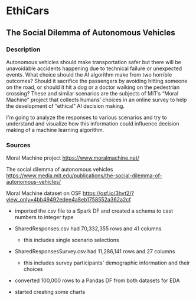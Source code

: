 # EthiCars
## The Social Dilemma of Autonomous Vehicles

### Description
Autonomous vehicles should make transportation safer but there will be unavoidable accidents happening due to technical failure or unexpected events. What choice should the AI algorithm make from two horrible outcomes? Should it sacrifice the passengers by avoiding hitting someone on the road, or should it hit a dog or a doctor walking on the pedestrian crossing? These and similar scenarios are the subjects of MIT’s “Moral Machine” project that collects humans’ choices in an online survey to help the development of “ethical” AI decision making.

I'm going to analyze the responses to various scenarios and try to understand and visualize how this information could influence decision making of a machine learning algorithm.

### Sources
Moral Machine project https://www.moralmachine.net/

The social dilemma of autonomous vehicles https://www.media.mit.edu/publications/the-social-dilemma-of-autonomous-vehicles/

Moral Machine dataset on OSF https://osf.io/3hvt2/?view_only=4bb49492edee4a8eb1758552a362a2cf


* imported the csv file to a Spark DF and created a schema to cast numbers to integer type

* SharedResponses.csv had 70,332,355 rows and 41 columns
    * this includes single scenario selections
    
* SharedResponsesSurvey.csv had 11,286,141 rows and 27 columns
    * this includes survey participants' demographic information and their choices
    
* converted 100,000 rows to a Pandas DF from both datasets for EDA

* started creating some charts 

